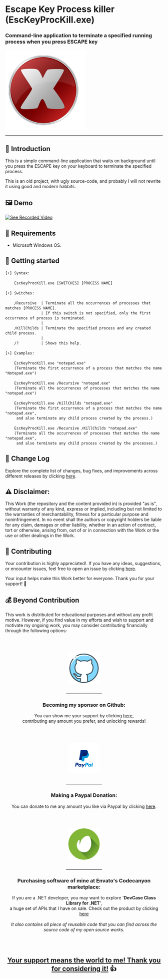 # Escape Key Process killer (EscKeyProcKill.exe)

### Command-line application to terminate a specified running process when you press ESCAPE key

![](/Images/app.png)

------------------

## 👋 Introduction

This is a simple command-line application that waits on background until you press the ESCAPE key on your keyboard to terminate the specified process.

This is an old project, with ugly source-code, and probably I will not rewrite it using good and modern habbits.

## 🖼️ Demo

[![See Recorded Video](Images/video.pg)](Video/EscKeyProcKill.avi)

## 📝 Requirements

- Microsoft Windows OS.

## 🤖 Getting started

    [+] Syntax:
     
        EscKeyProcKill.exe [SWITCHES] [PROCESS NAME]
     
    [+] Switches:
     
        /Recursive  | Terminate all the occurrences of processes that matches [PROCESS NAME].
                    | If this switch is not specified, only the first occurrence of process is terminated.
                    |
        /KillChilds | Terminate the specified process and any created child process.
                    |
        /?          | Shows this help.
     
    [+] Examples:
     
        EscKeyProcKill.exe "notepad.exe"
        (Terminate the first occurrence of a process that matches the name "Notepad.exe")
     
        EscKeyProcKill.exe /Recursive "notepad.exe"
        (Terminate all the occurrences of processes that matches the name "notepad.exe")
     
        EscKeyProcKill.exe /KillChilds "notepad.exe"
        (Terminate the first occurrence of a process that matches the name "notepad.exe",
         and also terminate any child process created by the process.)
     
        EscKeyProcKill.exe /Recursive /KillChilds "notepad.exe"
        (Terminate all the occurrences of processes that matches the name "notepad.exe",
         and also terminate any child process created by the processes.)

## 🔄 Change Log

Explore the complete list of changes, bug fixes, and improvements across different releases by clicking [here](/Docs/CHANGELOG.md).

## ⚠️ Disclaimer:

This Work (the repository and the content provided in) is provided "as is", without warranty of any kind, express or implied, including but not limited to the warranties of merchantability, fitness for a particular purpose and noninfringement. In no event shall the authors or copyright holders be liable for any claim, damages or other liability, whether in an action of contract, tort or otherwise, arising from, out of or in connection with the Work or the use or other dealings in the Work.

## 💪 Contributing

Your contribution is highly appreciated!. If you have any ideas, suggestions, or encounter issues, feel free to open an issue by clicking [here](https://github.com/ElektroStudios/Escape-Key-Process-Killer/issues/new/choose). 

Your input helps make this Work better for everyone. Thank you for your support! 🚀

## 💰 Beyond Contribution 

This work is distributed for educational purposes and without any profit motive. However, if you find value in my efforts and wish to support and motivate my ongoing work, you may consider contributing financially through the following options:

<br></br>
<p align="center"><img src="/Images/github_circle.png" height=100></p>
<p align="center">__________________</p>
<h3 align="center">Becoming my sponsor on Github:</h3>
<p align="center">You can show me your support by clicking <a href="https://github.com/sponsors/ElektroStudios/">here</a>, <br align="center">contributing any amount you prefer, and unlocking rewards!</br></p>
<br></br>

<p align="center"><img src="/Images/paypal_circle.png" height=100></p>
<p align="center">__________________</p>
<h3 align="center">Making a Paypal Donation:</h3>
<p align="center">You can donate to me any amount you like via Paypal by clicking <a href="https://www.paypal.com/cgi-bin/webscr?cmd=_s-xclick&hosted_button_id=E4RQEV6YF5NZY">here</a>.</p>
<br></br>

<p align="center"><img src="/Images/envato_circle.png" height=100></p>
<p align="center">__________________</p>
<h3 align="center">Purchasing software of mine at Envato's Codecanyon marketplace:</h3>
<p align="center">If you are a .NET developer, you may want to explore '<b>DevCase Class Library for .NET</b>', <br align="center">a huge set of APIs that I have on sale. Check out the product by clicking <a href="https://codecanyon.net/item/elektrokit-class-library-for-net/19260282">here</a></br><br align="center"><i>It also contains all piece of reusable code that you can find across the source code of my open source works.</i></p>
<br></br>

<h2 align="center"><u>Your support means the world to me! Thank you for considering it!</u> 👍</h2>

